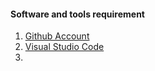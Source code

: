 #### Software and tools requirement

1. [Github Account](https://github.com/Csengupta1101/Dealer-Lifting)
2. [Visual Studio Code](https://code.visualstudio.com/)
3. 
